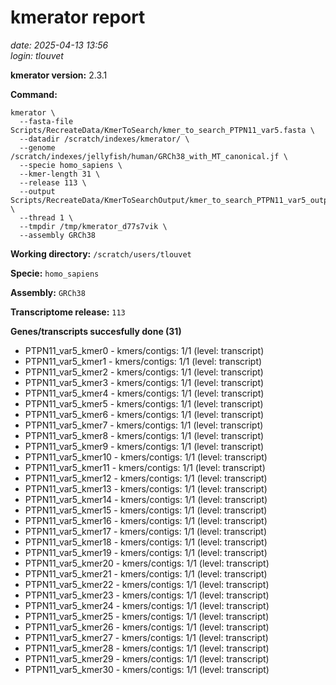 # kmerator report
*date: 2025-04-13 13:56*  
*login: tlouvet*

**kmerator version:** 2.3.1

**Command:**

```
kmerator \
  --fasta-file Scripts/RecreateData/KmerToSearch/kmer_to_search_PTPN11_var5.fasta \
  --datadir /scratch/indexes/kmerator/ \
  --genome /scratch/indexes/jellyfish/human/GRCh38_with_MT_canonical.jf \
  --specie homo_sapiens \
  --kmer-length 31 \
  --release 113 \
  --output Scripts/RecreateData/KmerToSearchOutput/kmer_to_search_PTPN11_var5_output \
  --thread 1 \
  --tmpdir /tmp/kmerator_d77s7vik \
  --assembly GRCh38
```

**Working directory:** `/scratch/users/tlouvet`

**Specie:** `homo_sapiens`

**Assembly:** `GRCh38`

**Transcriptome release:** `113`

**Genes/transcripts succesfully done (31)**

- PTPN11_var5_kmer0 - kmers/contigs: 1/1 (level: transcript)
- PTPN11_var5_kmer1 - kmers/contigs: 1/1 (level: transcript)
- PTPN11_var5_kmer2 - kmers/contigs: 1/1 (level: transcript)
- PTPN11_var5_kmer3 - kmers/contigs: 1/1 (level: transcript)
- PTPN11_var5_kmer4 - kmers/contigs: 1/1 (level: transcript)
- PTPN11_var5_kmer5 - kmers/contigs: 1/1 (level: transcript)
- PTPN11_var5_kmer6 - kmers/contigs: 1/1 (level: transcript)
- PTPN11_var5_kmer7 - kmers/contigs: 1/1 (level: transcript)
- PTPN11_var5_kmer8 - kmers/contigs: 1/1 (level: transcript)
- PTPN11_var5_kmer9 - kmers/contigs: 1/1 (level: transcript)
- PTPN11_var5_kmer10 - kmers/contigs: 1/1 (level: transcript)
- PTPN11_var5_kmer11 - kmers/contigs: 1/1 (level: transcript)
- PTPN11_var5_kmer12 - kmers/contigs: 1/1 (level: transcript)
- PTPN11_var5_kmer13 - kmers/contigs: 1/1 (level: transcript)
- PTPN11_var5_kmer14 - kmers/contigs: 1/1 (level: transcript)
- PTPN11_var5_kmer15 - kmers/contigs: 1/1 (level: transcript)
- PTPN11_var5_kmer16 - kmers/contigs: 1/1 (level: transcript)
- PTPN11_var5_kmer17 - kmers/contigs: 1/1 (level: transcript)
- PTPN11_var5_kmer18 - kmers/contigs: 1/1 (level: transcript)
- PTPN11_var5_kmer19 - kmers/contigs: 1/1 (level: transcript)
- PTPN11_var5_kmer20 - kmers/contigs: 1/1 (level: transcript)
- PTPN11_var5_kmer21 - kmers/contigs: 1/1 (level: transcript)
- PTPN11_var5_kmer22 - kmers/contigs: 1/1 (level: transcript)
- PTPN11_var5_kmer23 - kmers/contigs: 1/1 (level: transcript)
- PTPN11_var5_kmer24 - kmers/contigs: 1/1 (level: transcript)
- PTPN11_var5_kmer25 - kmers/contigs: 1/1 (level: transcript)
- PTPN11_var5_kmer26 - kmers/contigs: 1/1 (level: transcript)
- PTPN11_var5_kmer27 - kmers/contigs: 1/1 (level: transcript)
- PTPN11_var5_kmer28 - kmers/contigs: 1/1 (level: transcript)
- PTPN11_var5_kmer29 - kmers/contigs: 1/1 (level: transcript)
- PTPN11_var5_kmer30 - kmers/contigs: 1/1 (level: transcript)

